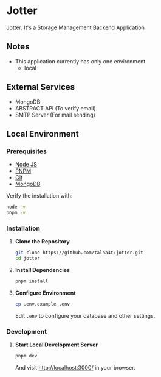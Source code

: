 # Jotter

Jotter. It's a Storage Management Backend Application

## Notes

- This application currently has only one environment
    - local

## External Services

- MongoDB
- ABSTRACT API (To verify email)
- SMTP Server (For mail sending)

## Local Environment

### Prerequisites

- [Node JS](https://nodejs.org/en)
- [PNPM](https://pnpm.io)
- [Git](https://git-scm.com)
- [MongoDB](https://www.mongodb.com)

Verify the installation with:

```bash
node -v
pnpm -v
```

### Installation

1. **Clone the Repository**

    ```bash
    git clone https://github.com/talha4t/jotter.git
    cd jotter
    ```

2. **Install Dependencies**

    ```bash
    pnpm install
    ```

3. **Configure Environment**

    ```bash
    cp .env.example .env
    ```

    Edit `.env` to configure your database and other settings.

### Development

1. **Start Local Development Server**

    ```bash
    pnpm dev
    ```

    And visit [http://localhost:3000/](http://localhost:3000/) in your browser.
